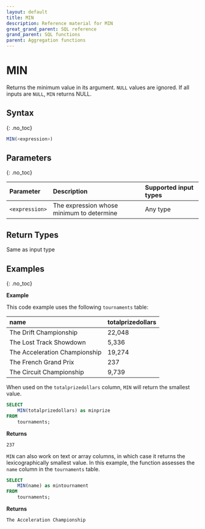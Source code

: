 ```yaml
---
layout: default
title: MIN
description: Reference material for MIN
great_grand_parent: SQL reference
grand_parent: SQL functions
parent: Aggregation functions
---
```



# MIN

Returns the minimum value in its argument. `NULL` values are ignored. If all inputs are `NULL`, `MIN` returns NULL.

## Syntax
{: .no_toc}

```sql
MIN(<expression>)
```

## Parameters
{: .no_toc}

| Parameter | Description                         |Supported input types |
| :--------- | :----------------------------------- | :---------------------|
| `<expression>`  | The expression whose minimum to determine | Any type |

## Return Types

Same as input type

## Examples
{: .no_toc}

**Example**

This code example uses the following `tournaments` table:

| name                          | totalprizedollars |
| :-----------------------------| :-----------------|
| The Drift Championship        | 22,048            |
| The Lost Track Showdown       | 5,336             |
| The Acceleration Championship | 19,274            |
| The French Grand Prix         | 237               |
| The Circuit Championship      | 9,739             |

When used on the `totalprizedollars` column, `MIN` will return the smallest value.

```sql
SELECT
	MIN(totalprizedollars) as minprize
FROM
	tournaments;
```

**Returns**

`237`

`MIN` can also work on text or array columns, in which case it returns the lexicographically smallest value. In this example, the function assesses the `name` column in the `tournaments` table.

```sql
SELECT
	MIN(name) as mintournament
FROM
	tournaments;
```

**Returns**

`The Acceleration Championship`
